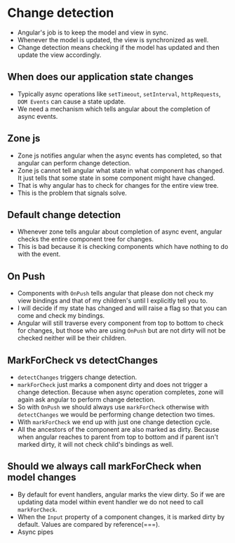 # Change detection

- Angular's job is to keep the model and view in sync.
- Whenever the model is updated, the view is synchronized as well.
- Change detection means checking if the model has updated and then update the view accordingly.

## When does our application state changes

- Typically async operations like `setTimeout`, `setInterval`, `httpRequests`, `DOM Events` can cause a state update.
- We need a mechanism which tells angular about the completion of async events.


## Zone js

- Zone js notifies angular when the async events has completed, so that angular can perform change detection.
- Zone js cannot tell angular what state in what component has changed. It just tells that some state in some component might have changed.
- That is why angular has to check for changes for the entire view tree.
- This is the problem that signals solve.

## Default change detection

- Whenever zone tells angular about completion of async event, angular checks the entire component tree for changes.
- This is bad because it is checking components which have nothing to do with the event.

## On Push

- Components with `OnPush` tells angular that please don not check my view bindings and that of my children's until I explicitly tell you to.
- I will decide if my state has changed and will raise a flag so that you can come and check my bindings.
- Angular will still traverse every component from top to bottom to check for changes, but those who are using `OnPush` but are not dirty will not be checked neither will be their children.

## MarkForCheck vs detectChanges

- `detectChanges` triggers change detection.
- `markForCheck` just marks a component dirty and does not trigger a change detection. Because when async operation completes, zone will again ask angular to perform change detection.
- So with `OnPush` we should always use `markForCheck` otherwise with `detectChanges` we would be performing change detection two times.
- With `markForCheck` we end up with just one change detection cycle.
- All the ancestors of the component are also marked as dirty. Because when angular reaches to parent from top to bottom and if parent isn't marked dirty, it will not check child's bindings as well.

## Should we always call markForCheck when model changes

- By default for event handlers, angular marks the view dirty. So if we are updating data model within event handler we do not need to call `markForCheck`.
- When the `Input` property of a component changes, it is marked dirty by default. Values are compared by reference(===).
- Async pipes

